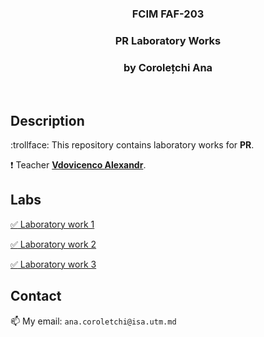 <h3 align="center">FCIM FAF-203</h3>
  <div align="center">
    <h3>PR Laboratory Works</h3>
    <h3>by Corolețchi Ana</h3>
  <br/>
  </div>

 
## Description

:trollface:  This repository contains laboratory works for **PR**.

:exclamation:  Teacher [**Vdovicenco Alexandr**](https://github.com/ASV44).

## Labs

[:white_check_mark: Laboratory work 1](https://github.com/Gumball007/PR-labs/tree/main/lab1)

[:white_check_mark: Laboratory work 2](https://github.com/Gumball007/PR-labs/tree/main/lab2)

[:white_check_mark: Laboratory work 3](https://github.com/Gumball007/PR-labs/tree/main/lab3)

## Contact

:mailbox:  My email: `ana.coroletchi@isa.utm.md`
